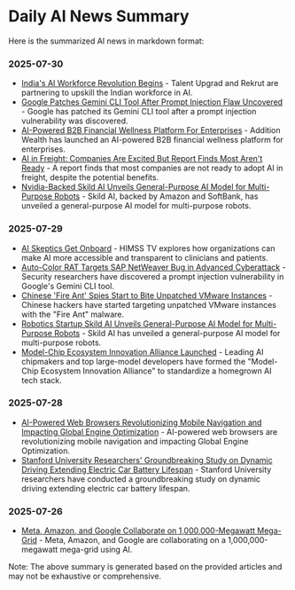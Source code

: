 # Daily AI News Summary

Here is the summarized AI news in markdown format:

### 2025-07-30

* [India's AI Workforce Revolution Begins](https://yourstory.com/2025/07/indias-ai-workforce-revolution-begins-with-talent-upgrad-rekrut) - Talent Upgrad and Rekrut are partnering to upskill the Indian workforce in AI.
* [Google Patches Gemini CLI Tool After Prompt Injection Flaw Uncovered](https://www.csoonline.com/article/4030700/google-patches-gemini-cli-tool-after-prompt-injection-flaw-uncovered.html) - Google has patched its Gemini CLI tool after a prompt injection vulnerability was discovered.
* [AI-Powered B2B Financial Wellness Platform For Enterprises](https://www.hrdive.com/news/ai-situations-at-work-falling-in-love-reasonable-accommodations-harassment/756198/) - Addition Wealth has launched an AI-powered B2B financial wellness platform for enterprises.
* [AI in Freight: Companies Are Excited But Report Finds Most Aren't Ready](https://www.logisticsmgmt.com/article/ups_q2_revenue_falls_2.7_amid_economic_uncertainty_amazon_volume_glide_down_takes_hold) - A report finds that most companies are not ready to adopt AI in freight, despite the potential benefits.
* [Nvidia-Backed Skild AI Unveils General-Purpose AI Model for Multi-Purpose Robots](https://www.reuters.com/business/media-telecom/amazon-backed-skild-ai-unveils-general-purpose-ai-model-multi-purpose-robots-2025-07-29/) - Skild AI, backed by Amazon and SoftBank, has unveiled a general-purpose AI model for multi-purpose robots.

### 2025-07-29

* [AI Skeptics Get Onboard](https://www.mobihealthnews.com/video/helping-ai-skeptics-get-onboard) - HIMSS TV explores how organizations can make AI more accessible and transparent to clinicians and patients.
* [Auto-Color RAT Targets SAP NetWeaver Bug in Advanced Cyberattack](https://www.csoonline.com/article/4030700/google-patches-gemini-cli-tool-after-prompt-injection-flaw-uncovered.html) - Security researchers have discovered a prompt injection vulnerability in Google's Gemini CLI tool.
* [Chinese 'Fire Ant' Spies Start to Bite Unpatched VMware Instances](https://www.csoonline.com/article/4030700/google-patches-gemini-cli-tool-after-prompt-injection-flaw-uncovered.html) - Chinese hackers have started targeting unpatched VMware instances with the "Fire Ant" malware.
* [Robotics Startup Skild AI Unveils General-Purpose AI Model for Multi-Purpose Robots](https://www.reuters.com/business/media-telecom/amazon-backed-skild-ai-unveils-general-purpose-ai-model-multi-purpose-robots-2025-07-29/) - Skild AI has unveiled a general-purpose AI model for multi-purpose robots.
* [Model-Chip Ecosystem Innovation Alliance Launched](https://macholevante.com/ai-stock-frenzy-record-highs-bold-bets-and-backlash-in-late-july-2025/) - Leading AI chipmakers and top large-model developers have formed the "Model-Chip Ecosystem Innovation Alliance" to standardize a homegrown AI tech stack.

### 2025-07-28

* [AI-Powered Web Browsers Revolutionizing Mobile Navigation and Impacting Global Engine Optimization](https://www.rudebaguette.com/en/2025/07/alien-probe-or-natural-phenomenon-strange-object-near-jupiter-sparks-global-debate-over-seven-shocking-scientific-unknowns/) - AI-powered web browsers are revolutionizing mobile navigation and impacting Global Engine Optimization.
* [Stanford University Researchers' Groundbreaking Study on Dynamic Driving Extending Electric Car Battery Lifespan](https://www.energy-reporters.com/environment/this-changes-everything-as-nasa-sends-historic-radio-telescope-to-moons-far-side-and-sparks-fierce-debate-over-space-power-and-global-surveillance/) - Stanford University researchers have conducted a groundbreaking study on dynamic driving extending electric car battery lifespan.

### 2025-07-26

* [Meta, Amazon, and Google Collaborate on 1,000,000-Megawatt Mega-Grid](https://www.rudebaguette.com/en/2025/07/pentagon-warns-this-ai-satellite-acts-in-90-seconds-without-us-as-fully-autonomous-space-tech-triggers-global-fears-of-weaponized-orbits/) - Meta, Amazon, and Google are collaborating on a 1,000,000-megawatt mega-grid using AI.

Note: The above summary is generated based on the provided articles and may not be exhaustive or comprehensive.